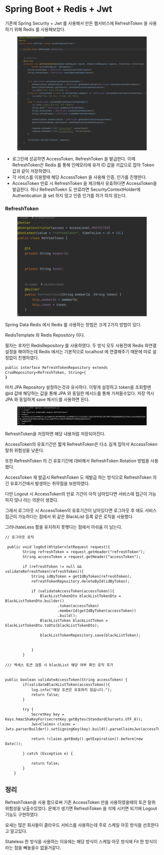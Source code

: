 # Spring Boot + Redis + Jwt

기존에 Spring Security + Jwt 를 사용해서 만든 웹서비스에 RefreshToken 을 사용하기 위해 Redis 를 사용해보았다.

<figure><img src="../.gitbook/assets/image (42).png" alt=""><figcaption></figcaption></figure>

* 로그인에 성공하면 AccessToken, RefreshToken 을 발급한다. 이떼 RefreshToken은 Redis 를 통해 인메모리에  유저 ID 값을 키값으로 잡아 Token 값과 같이 저장하였다.
* 각 서비스를 이용할때 해당 AccessToken 을 사용해 인증, 인가를 진행한다.
* AccessToken 만료 시 RefreshToken 을 체크해서 유효하다면 AccessToken을 발급한다. 허나 RefreshToekn 도 만료라면 SecurityContextHolder에 Authentication 을 set 하지 않고 인증 인가를 허가 하지 않는다.



### RefreshToken

<figure><img src="../.gitbook/assets/image (43).png" alt=""><figcaption></figcaption></figure>

Spring Data Redis 에서 Redis 를 사용하는 방법은  크게 2가지 방법이 있다.



RedisTemplate 와 Redis Repository 이다.



필자는 후자인 RedisRepository 를 사용하였다. 두 방식 모두 사용전에 Redis 와연결 설정을 해야하는데 Redis 에서는 기본적으로 localhost 에 연결해주기 때문에 따로 설정없이 진행하였다.



<pre><code>public interface RefreshTokenRepository extends CrudRepository&#x3C;RefreshToken, String>{
<strong>}
</strong></code></pre>

마치 JPA Repository 설정하는것과 유사하다. 이렇게 설정하고 token을 조회할땐 @id 값에 해당하는 값을 통해 JPA 와 동일한 메서드를 통해 가져올수있다. 저장 역시 JPA 와 동일하게 save 메서드를 사용하면 된다.



<figure><img src="../.gitbook/assets/image (44).png" alt=""><figcaption></figcaption></figure>

RefreshToken을 저장하면 해당 내용처럼 저장되어진다.



AccessToken의 유효기간은 짧게 RefreshToken은 다소 길게 잡아서 AccessToken 탈취 위험성을 낮춘다. &#x20;

또한 RefreshToken 의 긴 유효기간에 대비해서 RefreshToken Rotation 방법을 사용했다.

AccessToken 재 발급시 RefreshToken 도 재발급 하는 방식으로 RefreshToken 의 긴 유효기간에서 발생하는 취약점을 보완하였다.

다만 Logout 시 AccessToken의 만료 기간이 아직 남아있다면 서비스에 접근이 가능하지 않나 라는 의문이 생겼다.&#x20;

그래서    로그아웃 시 AccessToken의 유효기간이 남아있다면 로그아웃 후 에도 서비스 접근이 가능하다는 점에서 위 같은 BlackList 등록 같은 로직을 사용했다.

그러나tateLess 함을 유지하지 못햇다는 점에서 아쉬움 이 남는다.





```
// 로그아웃 로직

 public void logOut(HttpServletRequest request){
        String refreshToken = request.getHeader("refreshToken");
        String accessToken = request.getHeader("accessToken");

        if (refreshToken != null && validateRefreshToken(refreshToken)){
            String idByToken = getIdByToken(refreshToken);
            refreshTokenRepository.deleteById(idByToken);
            
            if (validateAccessToken(accessToken)){
                BlackListTokenDto blackListTokenDto = BlackListTokenDto.builder()
                        .token(accessToken)
                        .memberId(getIdByToken(accessToken))
                        .build();
                BlackListToken blackListToken = blackListTokenDto.toDto(blackListTokenDto);

                blackListTokenRepository.save(blackListToken);


            }
        }
        
/// 엑세스 토큰 검증 시 blackList 해당 여부 확인 로직 추가


public boolean validateAccessToken(String accessToken) {
        if(validateBlackListToken(accessToken)){
            log.info("해당 토큰은 유효하지 않습니다.");
            return false;
        }

        try {
            SecretKey key = Keys.hmacShaKeyFor(secretKey.getBytes(StandardCharsets.UTF_8));
            Jws<Claims> claims = Jwts.parserBuilder().setSigningKey(key).build().parseClaimsJws(accessToken);

            return !claims.getBody().getExpiration().before(new Date());

        } catch (Exception e) {

            return false;
        }
    }
```



## 정리

RefreshToken을 사용 함으로써 기존 AccessToken 만을 사용하였을때의 토큰 탈취 위험성을 낮출수있었다. 문제가 생기면  RefreshToken 을 삭제 시키면 되기에 Logout 기능도 구현하였다.



요새는 많은 회사들이 클라우드 서비스를 사용하는데 주로 스케일 아웃 방식을 선호한다고 알고있다.

Stateless 한 방식을 사용하는 이유에는 해당 방식이 스케일 아웃 방식에 Fit 한 방식이라는 점을 빼놓을수 없을거같다.











































